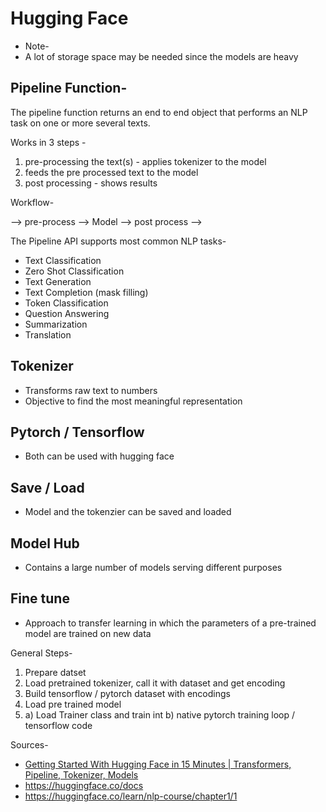 # Hugging Face

- Note- 
- A lot of storage space may be needed since the models are heavy 

## Pipeline Function-

The pipeline function returns an end to end object that performs an NLP task on one or more several texts.

Works in 3 steps -
1) pre-processing the text(s) -  applies tokenizer to the model
2) feeds the pre processed text to the model 
3) post processing - shows results

Workflow-

--> pre-process --> Model --> post process -->

The Pipeline API supports most common NLP tasks-
- Text Classification
- Zero Shot Classification
- Text Generation
- Text Completion (mask filling)
- Token Classification
- Question Answering
- Summarization
- Translation

## Tokenizer

- Transforms raw text to numbers
- Objective to find the most meaningful representation

## Pytorch / Tensorflow

- Both can be used with hugging face

## Save / Load

- Model and the tokenzier can be saved and loaded

## Model Hub

- Contains a large number of models serving different purposes

## Fine tune

- Approach to transfer learning in which the parameters of a pre-trained model are trained on new data

General Steps-
1) Prepare datset
2) Load pretrained tokenizer, call it with dataset and get encoding
3) Build tensorflow / pytorch dataset with encodings
4) Load pre trained model
5) a) Load Trainer class and train int
    b) native pytorch training loop / tensorflow code

Sources-
- [Getting Started With Hugging Face in 15 Minutes | Transformers, Pipeline, Tokenizer, Models](https://youtu.be/QEaBAZQCtwE)
- https://huggingface.co/docs
- https://huggingface.co/learn/nlp-course/chapter1/1
